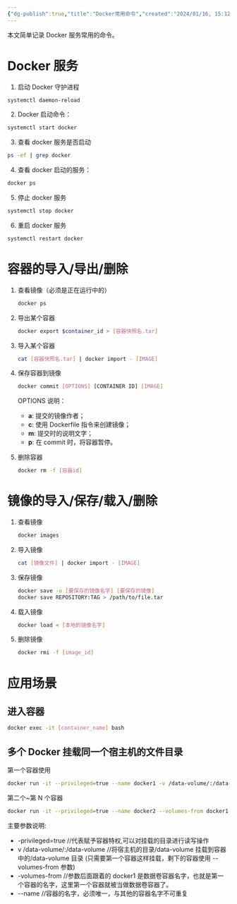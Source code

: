 ```yaml
---
{"dg-publish":true,"title":"Docker常用命令","created":"2024/01/16, 15:12","updated":"2024/01/16, 15:15","tags":["ubuntu"],"permalink":"/笔记/Docker常用命令/","dgPassFrontmatter":true}
---
```



本文简单记录 Docker 服务常用的命令。

# Docker 服务

1. 启动 Docker 守护进程

  ```bash
  systemctl daemon-reload
  ```

2. Docker 启动命令：

  ```bash
  systemctl start docker
  ```

3. 查看 docker 服务是否启动

  ```bash
  ps -ef | grep docker
  ```

4. 查看 docker 启动的服务：

  ```bash
  docker ps
  ```

5. 停止 docker 服务

  ```bash
  systemctl stop docker
  ```

6. 重启 docker 服务

  ```bash
  systemctl restart docker
  ```

# 容器的导入/导出/删除

1. 查看镜像（必须是正在运行中的）

    ```bash
    docker ps
    ```

2. 导出某个容器

    ```bash
    docker export $container_id > [容器快照名.tar]
    ```
 
3. 导入某个容器

    ```bash
    cat [容器快照名.tar] | docker import - [IMAGE]
    ```

4. 保存容器到镜像

    ```bash
    docker commit [OPTIONS] [CONTAINER ID] [IMAGE]
    ```

    OPTIONS 说明：
    - **a**: 提交的镜像作者；
    - **c**: 使用 Dockerfile 指令来创建镜像；
    - **m**: 提交时的说明文字；
    - **p**: 在 commit 时，将容器暂停。

5. 删除容器

    ```bash
    docker rm -f [容器id]
    ```

# 镜像的导入/保存/载入/删除

1. 查看镜像

    ```bash
    docker images
    ```

2. 导入镜像

    ```bash
    cat [镜像文件] | docker import - [IMAGE]
    ```

3. 保存镜像

    ```bash
    docker save -o [要保存的镜像名字] [要保存的镜像]
    docker save REPOSITORY:TAG > /path/to/file.tar
    ```

4. 载入镜像

    ```bash
    docker load < [本地的镜像名字]
    ```

5. 删除镜像

    ```bash
    docker rmi -f [image_id]
    ```   

# 应用场景

## 进入容器

```bash
docker exec -it [container_name] bash
```

## 多个 Docker 挂载同一个宿主机的文件目录

第一个容器使用

```bash
docker run -it --privileged=true --name docker1 -v /data-volume/:/data-volume centos
```

第二个~第 N 个容器

```bash
docker run -it --privileged=true --name docker2 --volumes-from docker1 centos
```

主要参数说明:

- -privileged=true //代表赋予容器特权,可以对挂载的目录进行读写操作
- v /data-volume/:/data-volume //将宿主机的目录/data-volume 挂载到容器中的/data-volume 目录 (只需要第一个容器这样挂载，剩下的容器使用 --volumes-from 参数)
- -volumes-from //参数后面跟着的 docker1 是数据卷容器名字，也就是第一个容器的名字，这里第一个容器就被当做数据卷容器了。
- --name //容器的名字，必须唯一，与其他的容器名字不可重复